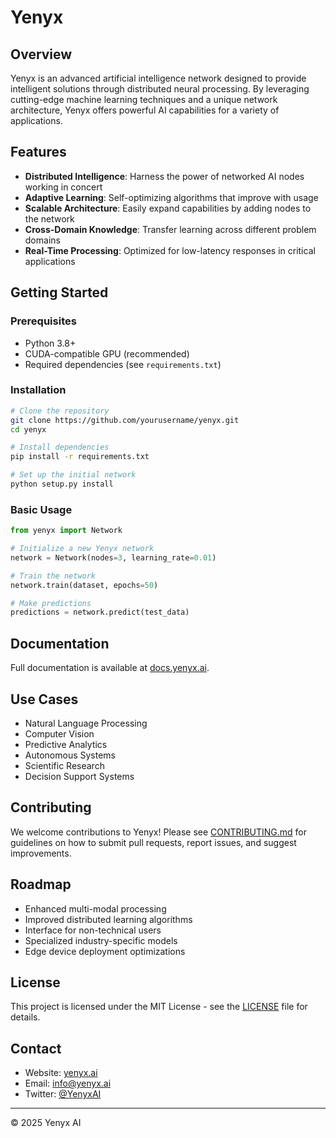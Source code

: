 # Yenyx

## Overview
Yenyx is an advanced artificial intelligence network designed to provide intelligent solutions through distributed neural processing. By leveraging cutting-edge machine learning techniques and a unique network architecture, Yenyx offers powerful AI capabilities for a variety of applications.

## Features
- **Distributed Intelligence**: Harness the power of networked AI nodes working in concert
- **Adaptive Learning**: Self-optimizing algorithms that improve with usage
- **Scalable Architecture**: Easily expand capabilities by adding nodes to the network
- **Cross-Domain Knowledge**: Transfer learning across different problem domains
- **Real-Time Processing**: Optimized for low-latency responses in critical applications

## Getting Started

### Prerequisites
- Python 3.8+
- CUDA-compatible GPU (recommended)
- Required dependencies (see `requirements.txt`)

### Installation
```bash
# Clone the repository
git clone https://github.com/yourusername/yenyx.git
cd yenyx

# Install dependencies
pip install -r requirements.txt

# Set up the initial network
python setup.py install
```

### Basic Usage
```python
from yenyx import Network

# Initialize a new Yenyx network
network = Network(nodes=3, learning_rate=0.01)

# Train the network
network.train(dataset, epochs=50)

# Make predictions
predictions = network.predict(test_data)
```

## Documentation
Full documentation is available at [docs.yenyx.ai](https://docs.yenyx.ai).

## Use Cases
- Natural Language Processing
- Computer Vision
- Predictive Analytics
- Autonomous Systems
- Scientific Research
- Decision Support Systems

## Contributing
We welcome contributions to Yenyx! Please see [CONTRIBUTING.md](CONTRIBUTING.md) for guidelines on how to submit pull requests, report issues, and suggest improvements.

## Roadmap
- Enhanced multi-modal processing
- Improved distributed learning algorithms
- Interface for non-technical users
- Specialized industry-specific models
- Edge device deployment optimizations

## License
This project is licensed under the MIT License - see the [LICENSE](LICENSE) file for details.

## Contact
- Website: [yenyx.ai](https://yenyx.ai)
- Email: info@yenyx.ai
- Twitter: [@YenyxAI](https://twitter.com/YenyxAI)

---

© 2025 Yenyx AI
